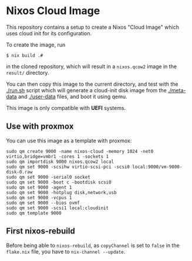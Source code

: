 # Nixos Cloud Image

This repository contains a setup to create a Nixos "Cloud Image" which uses cloud init for its configuration.

To create the image, run

    $ nix build .#

in the cloned repository, which will result in a `nixos.qcow2` image in the `result/` directory.

You can then copy this image to the current directory, and test with the [./run.sh](run.sh) script which will generate a cloud-init disk image from the [./meta-data](meta-data) and [./user-data](user-data) files, and boot it using qemu.

This image is only compatible with **UEFI** systems.

## Use with proxmox

You can use this image as a template with proxmox:

```
sudo qm create 9000 -name nixos-cloud -memory 1024 -net0 virtio,bridge=vmbr1 -cores 1 -sockets 1
sudo qm importdisk 9000 nixos.qcow2 local
sudo qm set 9000 -scsihw virtio-scsi-pci -scsi0 local:9000/vm-9000-disk-0.raw
sudo qm set 9000 -serial0 socket
sudo qm set 9000 -boot c -bootdisk scsi0
sudo qm set 9000 -agent 1
sudo qm set 9000 -hotplug disk,network,usb
sudo qm set 9000 -vcpus 1
sudo qm set 9000 --bios ovmf
sudo qm set 9000 -scsi1 local:cloudinit
sudo qm template 9000
```

## First nixos-rebuild

Before being able to `nixos-rebuild`, as `copyChannel` is set to `false` in the `flake.nix` file, you have to `nix-channel --update`.